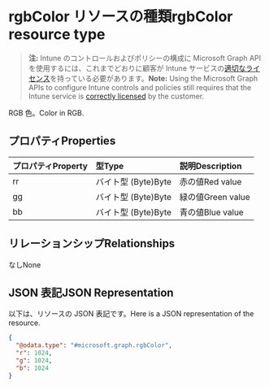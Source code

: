 # <a name="rgbcolor-resource-type"></a><span data-ttu-id="37d59-101">rgbColor リソースの種類</span><span class="sxs-lookup"><span data-stu-id="37d59-101">rgbColor resource type</span></span>

> <span data-ttu-id="37d59-102">**注:** Intune のコントロールおよびポリシーの構成に Microsoft Graph API を使用するには、これまでどおりに顧客が Intune サービスの[適切なライセンス](https://go.microsoft.com/fwlink/?linkid=839381)を持っている必要があります。</span><span class="sxs-lookup"><span data-stu-id="37d59-102">**Note:** Using the Microsoft Graph APIs to configure Intune controls and policies still requires that the Intune service is [correctly licensed](https://go.microsoft.com/fwlink/?linkid=839381) by the customer.</span></span>

<span data-ttu-id="37d59-103">RGB 色。</span><span class="sxs-lookup"><span data-stu-id="37d59-103">Color in RGB.</span></span>
## <a name="properties"></a><span data-ttu-id="37d59-104">プロパティ</span><span class="sxs-lookup"><span data-stu-id="37d59-104">Properties</span></span>
|<span data-ttu-id="37d59-105">プロパティ</span><span class="sxs-lookup"><span data-stu-id="37d59-105">Property</span></span>|<span data-ttu-id="37d59-106">型</span><span class="sxs-lookup"><span data-stu-id="37d59-106">Type</span></span>|<span data-ttu-id="37d59-107">説明</span><span class="sxs-lookup"><span data-stu-id="37d59-107">Description</span></span>|
|:---|:---|:---|
|<span data-ttu-id="37d59-108">r</span><span class="sxs-lookup"><span data-stu-id="37d59-108">r</span></span>|<span data-ttu-id="37d59-109">バイト型 (Byte)</span><span class="sxs-lookup"><span data-stu-id="37d59-109">Byte</span></span>|<span data-ttu-id="37d59-110">赤の値</span><span class="sxs-lookup"><span data-stu-id="37d59-110">Red value</span></span>|
|<span data-ttu-id="37d59-111">g</span><span class="sxs-lookup"><span data-stu-id="37d59-111">g</span></span>|<span data-ttu-id="37d59-112">バイト型 (Byte)</span><span class="sxs-lookup"><span data-stu-id="37d59-112">Byte</span></span>|<span data-ttu-id="37d59-113">緑の値</span><span class="sxs-lookup"><span data-stu-id="37d59-113">Green value</span></span>|
|<span data-ttu-id="37d59-114">b</span><span class="sxs-lookup"><span data-stu-id="37d59-114">b</span></span>|<span data-ttu-id="37d59-115">バイト型 (Byte)</span><span class="sxs-lookup"><span data-stu-id="37d59-115">Byte</span></span>|<span data-ttu-id="37d59-116">青の値</span><span class="sxs-lookup"><span data-stu-id="37d59-116">Blue value</span></span>|

## <a name="relationships"></a><span data-ttu-id="37d59-117">リレーションシップ</span><span class="sxs-lookup"><span data-stu-id="37d59-117">Relationships</span></span>
<span data-ttu-id="37d59-118">なし</span><span class="sxs-lookup"><span data-stu-id="37d59-118">None</span></span>
## <a name="json-representation"></a><span data-ttu-id="37d59-119">JSON 表記</span><span class="sxs-lookup"><span data-stu-id="37d59-119">JSON Representation</span></span>
<span data-ttu-id="37d59-120">以下は、リソースの JSON 表記です。</span><span class="sxs-lookup"><span data-stu-id="37d59-120">Here is a JSON representation of the resource.</span></span>
<!--{
  "blockType": "resource",
  "@odata.type": "microsoft.graph.rgbColor"
}-->
``` json
{
  "@odata.type": "#microsoft.graph.rgbColor",
  "r": 1024,
  "g": 1024,
  "b": 1024
}
```








